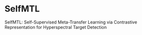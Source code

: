 # SelfMTL
SelfMTL: Self-Supervised Meta-Transfer Learning via Contrastive Representation for Hyperspectral Target Detection
